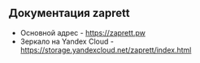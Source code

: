 ## Документация zaprett

- Основной адрес - https://zaprett.pw
- Зеркало на Yandex Cloud - https://storage.yandexcloud.net/zaprett/index.html

